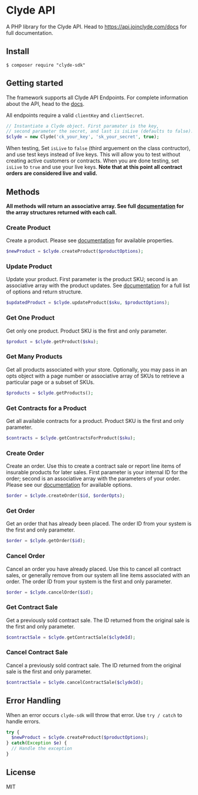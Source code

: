# Clyde API

A PHP library for the Clyde API. Head to https://api.joinclyde.com/docs for full documentation.


## Install

```console
$ composer require "clyde-sdk"
```


## Getting started

The framework supports all Clyde API Endpoints. For complete information about the API, head to the [docs](https://api.joinclyde.com/docs).

All endpoints require a valid `clientKey` and `clientSecret`.

```php
// Instantiate a Clyde object. First paramater is the key,
// second parameter the secret, and last is isLive (defaults to false).
$clyde = new Clyde('ck_your_key', 'sk_your_secret', true); 

```

When testing, Set `isLive` to `false` (third arguement on the class contructor), and use test keys instead of live keys. This will allow you to test without creating active customers or contracts. When you are done testing, set `isLive` to `true` and use your live keys. **Note that at this point all contract orders are considered live and valid.**


## Methods

**All methods will return an associative array. See full [documentation](https://api.joinclyde.com/docs) for the array structures returned with each call.**

### Create Product

Create a product. Please see [documentation](https://api.joinclyde.com/docs) for available properties.

```php
$newProduct = $clyde.createProduct($productOptions);
```

### Update Product

Update your product. First parameter is the product SKU; second is an associative array with the product updates. See [documentation](https://api.joinclyde.com/docs) for a full list of options and return structure.

```php
$updatedProduct = $clyde.updateProduct($sku, $productOptions);
```

### Get One Product

Get only one product. Product SKU is the first and only parameter.

```php
$product = $clyde.getProduct($sku);
```

### Get Many Products

Get all products associated with your store. Optionally, you may pass in an opts object with a page number or associative array of SKUs to retrieve a particular page or a subset of SKUs.

```php
$products = $clyde.getProducts();
```

### Get Contracts for a Product

Get all available contracts for a product. Product SKU is the first and only parameter.

```php
$contracts = $clyde.getContractsForProduct($sku);
```

### Create Order

Create an order. Use this to create a contract sale or report line items of insurable products for later sales. First parameter is your internal ID for the order; second is an associative array with the parameters of your order. Please see our [documentation](https://api.joinclyde.com/docs) for available options.

```php
$order = $clyde.createOrder($id, $orderOpts);
```

### Get Order

Get an order that has already been placed. The order ID from your system is the first and only parameter.

```php
$order = $clyde.getOrder($id);
```

### Cancel Order

Cancel an order you have already placed. Use this to cancel all contract sales, or generally remove from our system all line items associated with an order. The order ID from your system is the first and only parameter.

```php
$order = $clyde.cancelOrder($id);
```

### Get Contract Sale

Get a previously sold contract sale. The ID returned from the original sale is the first and only parameter.

```php
$contractSale = $clyde.getContractSale($clydeId);
```

### Cancel Contract Sale

Cancel a previously sold contract sale. The ID returned from the original sale is the first and only parameter.

```php
$contractSale = $clyde.cancelContractSale($clydeId);
```


## Error Handling

When an error occurs `clyde-sdk` will throw that error. Use `try / catch` to handle errors.

```php
try {
  $newProduct = $clyde.createProduct($productOptions);
} catch(Exception $e) {
  // Handle the exception
}
```


## License
MIT